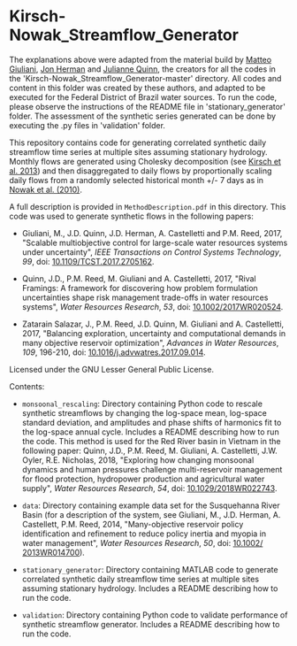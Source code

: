 # Kirsch-Nowak_Streamflow_Generator

The explanations above were adapted from the material build by [Matteo Giuliani](http://giuliani.faculty.polimi.it), [Jon Herman](http://herman.faculty.ucdavis.edu/) and [Julianne Quinn](https://www.linkedin.com/in/julianne-quinn-411a2a13), the creators for all the codes in the 'Kirsch-Nowak_Streamflow_Generator-master' directory. All codes and content in this folder was created by these authors, and adapted to be executed for the Federal District of Brazil water sources. To run the code, please observe the instructions of the README file in 'stationary_generator' folder. The assessment of the synthetic series generated can be done by executing the .py files in 'validation' folder.

This repository contains code for generating correlated synthetic daily streamflow time series at multiple sites assuming stationary hydrology. Monthly flows are generated using Cholesky decomposition (see [Kirsch et al. 2013](http://ascelibrary.org/doi/abs/10.1061/(ASCE)WR.1943-5452.0000287)) and then disaggregated to daily flows by proportionally scaling daily flows from a randomly selected historical month +/- 7 days as in [Nowak et al. (2010)](http://onlinelibrary.wiley.com/doi/10.1029/2009WR008530/full).

A full description is provided in `MethodDescription.pdf` in this directory. This code was used to generate synthetic flows in the following papers:  
  
* Giuliani, M., J.D. Quinn, J.D. Herman, A. Castelletti and P.M. Reed, 2017, "Scalable multiobjective control for large-scale water resources systems under uncertainty", *IEEE Transactions on Control Systems Technology*, *99*, doi: [10.1109/TCST.2017.2705162](http://ieeexplore.ieee.org/document/7959085/).
  
* Quinn, J.D., P.M. Reed, M. Giuliani and A. Castelletti, 2017, "Rival Framings: A framework for discovering how problem formulation uncertainties shape risk management trade-offs in water resources systems", *Water Resources Research*, *53*, doi: [10.1002/2017WR020524](http://onlinelibrary.wiley.com/doi/10.1002/2017WR020524/abstract).

* Zatarain Salazar, J., P.M. Reed, J.D. Quinn, M. Giuliani and A. Castelletti, 2017, "Balancing exploration, uncertainty and computational demands in many objective reservoir optimization", *Advances in Water Resources*, *109*, 196-210, doi: [10.1016/j.advwatres.2017.09.014](https://doi.org/10.1016/j.advwatres.2017.09.014).

Licensed under the GNU Lesser General Public License.

Contents:

* `monsoonal_rescaling`: Directory containing Python code to rescale synthetic streamflows by changing the log-space mean, log-space standard deviation, and amplitudes and phase shifts of harmonics fit to the log-space annual cycle. Includes a README describing how to run the code. This method is used for the Red River basin in Vietnam in the following paper: Quinn, J.D., P.M. Reed, M. Giuliani, A. Castelletti, J.W. Oyler, R.E. Nicholas, 2018, "Exploring how changing monsoonal dynamics and human pressures challenge multi-reservoir management for flood protection, hydropower production and agricultural water supply", *Water Resources Research*, *54*, doi: [10.1029/2018WR022743](https://agupubs.onlinelibrary.wiley.com/doi/10.1029/2018WR022743).

* `data`: Directory containing example data set for the Susquehanna River Basin (for a description of the system, see Giuliani, M., J.D. Herman, A. Castellett, P.M. Reed, 2014, "Many-objective reservoir policy identification and refinement to reduce policy inertia and myopia in water management", *Water Resources Research*, *50*, doi: [10.1002/ 2013WR014700](http://onlinelibrary.wiley.com/doi/10.1002/2013WR014700/full)).

* `stationary_generator`: Directory containing MATLAB code to generate correlated synthetic daily streamflow time series at multiple sites assuming stationary hydrology. Includes a README describing how to run the code.

* `validation`: Directory containing Python code to validate performance of synthetic streamflow generator. Includes a README describing how to run the code.
